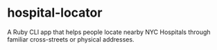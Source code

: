 # hospital-locator
A Ruby CLI app that helps people locate nearby NYC Hospitals through familiar cross-streets or physical addresses.
